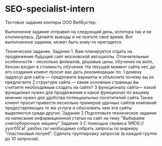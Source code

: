 # SEO-specialist-intern
Тестовое задание конторы ООО ВебБустер.

Выполненое задание отправил на следующий день, котнтора так и не откликнулась. Делайте выводы и не тратьте своё время. 
Вот выполненное задание, может быть кому-то пригодится.

Техническое задание.
Задание 1.
Вам планируется отдать на продвижение будущий сайт московской автошколы.
Отличительные особенности - несколько филиалов, дешевые цены, обучение на акпп, бензин входит в стоимость обучения.
На текущий момент сайта нет, до его создания клиент просит вас дать рекомендации по:
    1 домену (адресу) для сайта — предложите варианты и объясните почему вы их предлагаете
    2 структуре сайта — какие основные страницы вы считаете необходимым создать на сайте?
    3 функционалу сайта— какой функционал нужен для продвижения и какой функционал по вашему мнению нужен для удобства потенциальных посетителей сайта
Также клиент просит привести несколько примеров удачных сайтов компаний предоставляющих те же услуги и обосновать чем эти сайты выделяются среди других.
Задание 2
Подготовьте техническое задание на написание информационной статьи на сайт на тему "Выбираем снегоуборочную машину"
Задание 3
С помощью сервиса 1ИЮ5://ууогб5ГаГ.уапбех.ги/ необходимо собрать запросы по маркеру "пластиковый погреб”. Сделать группировку запросов (в каждой группе до 10 запросов).
